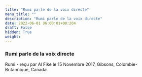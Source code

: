```yaml
---
title: "Rumi parle de la voix directe"
menu_title: ""
description: "Rumi parle de la voix directe"
date: 2022-06-01 06:00:01+00:204
draft: False
hidden: True
weight:
---
```

### Rumi parle de la voix directe

Rumi - reçu par Al Fike le 15 Novembre 2017, Gibsons, Colombie-Britannique, Canada.



